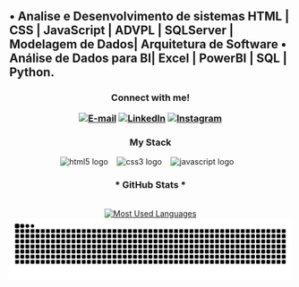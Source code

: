<p><h2> • Analise e Desenvolvimento de sistemas HTML | CSS | JavaScript | ADVPL | SQLServer | Modelagem de Dados| Arquitetura de Software • Análise de Dados para BI| Excel | PowerBI | SQL | Python. 
</h2></p>


<h3 align="center">Connect with me!

[![E-mail](https://img.shields.io/badge/-Email-000?style=for-the-badge&logo=microsoft-outlook&logoColor=800000&color:FFF)](mailto:abmaelmarques.souza@gmail.com)
[![LinkedIn](https://img.shields.io/badge/-LinkedIn-000?style=for-the-badge&logo=linkedin&logoColor=800000&color:FFF)](https://www.linkedin.com/in/abmael-marques-780080265/)
[![Instagram](https://img.shields.io/badge/-Instagram-000?style=for-the-badge&logo=instagram&logoColor=800000&color:FFF)](https://www.instagram.com/abmaelmarques_/)
</h3>

<h3 align="center">My Stack</h3>

<div align="center">
  <img src="https://cdn.jsdelivr.net/gh/devicons/devicon/icons/html5/html5-original.svg" height="25" alt="html5 logo"  />
  <img width="8" />
  <img src="https://cdn.jsdelivr.net/gh/devicons/devicon/icons/css3/css3-original.svg" height="25" alt="css3 logo"  />
  <img width="8" />
  <img src="https://cdn.jsdelivr.net/gh/devicons/devicon/icons/javascript/javascript-plain.svg" height="25" alt="javascript logo"  />
  <img width="8" />
</div>


<div style="text-align: center;" align="center">
  <h3>* GitHub Stats *</h3>
  <br>
  

  <a href="https://github.com/abmaelmarques/github-readme-stats">
    <img src="https://github-readme-stats-git-masterrstaa-rickstaa.vercel.app/api/top-langs/?username=abmaelmarques&line_height=10&card_width=290&layout=compact&hide_title=false&count_private=true&langs_count=4&show_icons=true&title_color=ffffff&hide=html,scss,less&bg_color=000&text_color=ffffff&border_radius=3&border_color=ffffff&count_private=true" alt="Most Used Languages">
  </a>
</div>

<!---
abmaelmarques/abmaelmarques is a ✨ special ✨ repository because its `README.md` (this file) appears on your GitHub profile.
You can click the Preview link to take a look at your changes.
--->

 
<picture align="center">
  <source media="(prefers-color-scheme: dark)" srcset="https://raw.githubusercontent.com/abmaelmarques/abmaelmarques/output/github-contribution-grid-snake-dark.svg">
  <source media="(prefers-color-scheme: light)" srcset="https://raw.githubusercontent.com/abmaelmarques/abmaelmarques/output/github-contribution-grid-snake-dark.svg">
  <img align="center" alt="github contribution grid snake animation" src="https://raw.githubusercontent.com/abmaelmarques/abmaelmarques/output/github-contribution-grid-snake.svg">
</picture>
